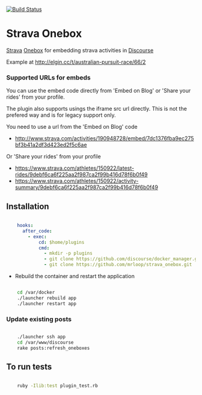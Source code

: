 [![Build Status](https://travis-ci.org/mrloop/strava_onebox.svg?branch=master)](https://travis-ci.org/mrloop/strava_onebox)

# Strava Onebox

[Strava](https://www.strava.com/) [Onebox](https://github.com/discourse/onebox) for embedding strava activities in [Discourse](discourse.org)

Example at http://elgin.cc/t/australian-pursuit-race/66/2

### Supported URLs for embeds

You can use the embed code directly from 'Embed on Blog' or 'Share your rides' from your profile.

The plugin also supports usings the iframe src url directly. This is not the prefered way and is for legacy support only.

You need to use a url from the 'Embed on Blog' code

  - http://www.strava.com/activities/190948728/embed/7dc1376fba9ec275bf3b41a2df3d423ed2f5c6ae

Or 'Share your rides' from your profile

  - https://www.strava.com/athletes/150922/latest-rides/9debf6ca6f225aa2f987ca2f99b416d78f6b0f49
  - https://www.strava.com/athletes/150922/activity-summary/9debf6ca6f225aa2f987ca2f99b416d78f6b0f49

## Installation

```yml

    hooks:
      after_code:
        - exec:
            cd: $home/plugins
            cmd:
              - mkdir -p plugins
              - git clone https://github.com/discourse/docker_manager.git
              - git clone https://github.com/mrloop/strava_onebox.git

```

* Rebuild the container and restart the application

```sh

    cd /var/docker
    ./launcher rebuild app
    ./launcher restart app

```

### Update existing posts

```sh

    ./launcher ssh app
    cd /var/www/discourse
    rake posts:refresh_oneboxes

```

## To run tests

```sh

    ruby -Ilib:test plugin_test.rb

```
